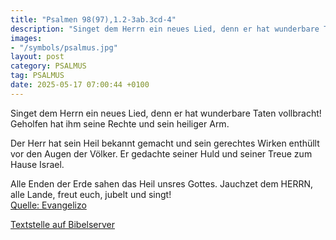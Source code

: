 ```yaml
---
title: "Psalmen 98(97),1.2-3ab.3cd-4"
description: "Singet dem Herrn ein neues Lied, denn er hat wunderbare Taten vollbracht! Geholfen hat ihm seine Rechte und sein heiliger Arm.  Der Herr hat sein Heil bekannt gemacht und sein gerechtes Wirken enthüllt vor den Augen der Völker. Er gedachte seiner Huld und seiner Treue zum Hau...."
images:
- "/symbols/psalmus.jpg"
layout: post
category: PSALMUS
tag: PSALMUS
date: 2025-05-17 07:00:44 +0100
---
```

Singet dem Herrn ein neues Lied,
denn er hat wunderbare Taten vollbracht!
Geholfen hat ihm seine Rechte
und sein heiliger Arm.

Der Herr hat sein Heil bekannt gemacht
und sein gerechtes Wirken enthüllt vor den Augen der Völker.
Er gedachte seiner Huld
und seiner Treue zum Hause Israel.<!--more-->

Alle Enden der Erde
sahen das Heil unsres Gottes.
Jauchzet dem HERRN, alle Lande, freut euch, jubelt und singt!<br>
[Quelle: Evangelizo](https://evangeliumtagfuertag.org/DE/gospel)

[Textstelle auf Bibelserver](https://www.bibleserver.com/EU/ps98(97),1.2-3ab.3cd-4)
